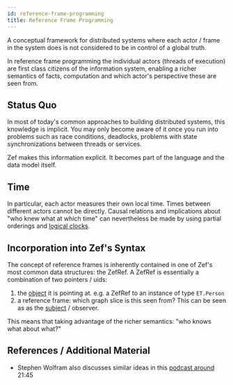 ```yaml
---
id: reference-frame-programming
title: Reference Frame Programming
---
```


A conceptual framework for distributed systems where each actor / frame in the system does is not considered to be in control of a global truth.  
  
In reference frame programming the individual actors (threads of execution) are first class citizens of the information system, enabling a richer semantics of facts, computation and which actor's perspective these are seen from.  
  
## Status Quo  
In most of today's common approaches to building distributed systems, this knowledge is implicit. You may only become aware of it once you run into problems such as race conditions, deadlocks, problems with state synchronizations between threads or services.  
  
  
Zef makes this information explicit. It becomes part of the language and the data model itself.  
  
  
## Time  
In particular, each actor measures their own local time. Times between different actors cannot be directly. Causal relations and implications about "who knew what at which time" can nevertheless be made by using partial orderings and [logical clocks](https://en.wikipedia.org/wiki/Logical_clock).  
  
  
## Incorporation into Zef's Syntax  
The concept of reference frames is inherently contained in one of Zef's most common data structures: the ZefRef. A ZefRef is essentially a combination of two pointers / uids:   
1. the [object](https://plato.stanford.edu/entries/object/#ContObjeVsSubj) it is pointing at. e.g. a ZefRef to an instance of type `ET.Person`  
2. a reference frame: which graph slice is this seen from? This can be seen as as the [subject](https://plato.stanford.edu/entries/object/#ContObjeVsSubj) / observer.  
  
This means that taking advantage of the richer semantics: "who knows what about what?"   
  
  
  
## References / Additional Material  
- Stephen Wolfram also discusses similar ideas in this [podcast around](https://www.infoq.com/podcasts/wolfram-language-mathematica/) 21:45  
  
